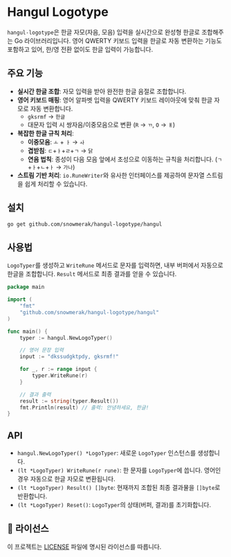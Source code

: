 # Hangul Logotype

`hangul-logotype`은 한글 자모(자음, 모음) 입력을 실시간으로 완성형 한글로 조합해주는 Go 라이브러리입니다. 영어 QWERTY 키보드 입력을 한글로 자동 변환하는 기능도 포함하고 있어, 한/영 전환 없이도 한글 입력이 가능합니다.

## 주요 기능

- **실시간 한글 조합**: 자모 입력을 받아 완전한 한글 음절로 조합합니다.
- **영어 키보드 매핑**: 영어 알파벳 입력을 QWERTY 키보드 레이아웃에 맞춰 한글 자모로 자동 변환합니다.
  - `gksrmf` → `한글`
  - 대문자 입력 시 쌍자음/이중모음으로 변환 (`R` → `ㄲ`, `O` → `ㅒ`)
- **복잡한 한글 규칙 처리**:
  - **이중모음**: `ㅗ` + `ㅏ` → `ㅘ`
  - **겹받침**: `ㄷ`+`ㅏ`+`ㄹ`+`ㄱ` → `닭`
  - **연음 법칙**: 종성이 다음 모음 앞에서 초성으로 이동하는 규칙을 처리합니다. (`ㄱ`+`ㅏ`+`ㄴ`+`ㅏ` → `가나`)
- **스트림 기반 처리**: `io.RuneWriter`와 유사한 인터페이스를 제공하여 문자열 스트림을 쉽게 처리할 수 있습니다.

## 설치

```bash
go get github.com/snowmerak/hangul-logotype/hangul
```

## 사용법

`LogoTyper`를 생성하고 `WriteRune` 메서드로 문자를 입력하면, 내부 버퍼에서 자동으로 한글을 조합합니다. `Result` 메서드로 최종 결과를 얻을 수 있습니다.

```go
package main

import (
	"fmt"
	"github.com/snowmerak/hangul-logotype/hangul"
)

func main() {
	typer := hangul.NewLogoTyper()

	// 영어 문장 입력
	input := "dkssudgktpdy, gksrmf!"

	for _, r := range input {
		typer.WriteRune(r)
	}

	// 결과 출력
	result := string(typer.Result())
	fmt.Println(result) // 출력: 안녕하세요, 한글!
}
```

## API

- `hangul.NewLogoTyper() *LogoTyper`: 새로운 `LogoTyper` 인스턴스를 생성합니다.
- `(lt *LogoTyper) WriteRune(r rune)`: 한 문자를 `LogoTyper`에 씁니다. 영어인 경우 자동으로 한글 자모로 변환됩니다.
- `(lt *LogoTyper) Result() []byte`: 현재까지 조합된 최종 결과물을 `[]byte`로 반환합니다.
- `(lt *LogoTyper) Reset()`: `LogoTyper`의 상태(버퍼, 결과)를 초기화합니다.

## 📄 라이선스

이 프로젝트는 [LICENSE](./LICENSE) 파일에 명시된 라이선스를 따릅니다.

